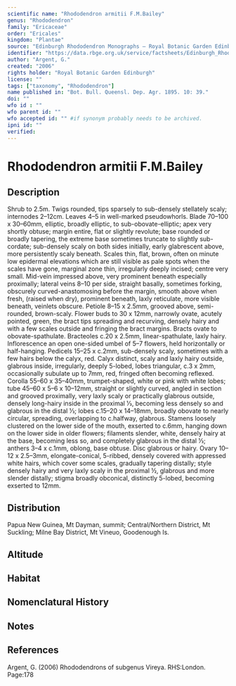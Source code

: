 ```yaml
---
scientific name: "Rhododendron armitii F.M.Bailey"
genus: "Rhododendron"
family: "Ericaceae"
order: "Ericales"
kingdom: "Plantae"
source: "Edinburgh Rhododendron Monographs – Royal Botanic Garden Edinburgh"
identifier: "https://data.rbge.org.uk/service/factsheets/Edinburgh_Rhododendron_Monographs.xhtml"
author: "Argent, G."
created: "2006"
rights holder: "Royal Botanic Garden Edinburgh"
license: ""
tags: ["taxonomy", "Rhododendron"]
name published in: "Bot. Bull. Queensl. Dep. Agr. 1895. 10: 39."
doi: ""
wfo id : ""
wfo parent id: ""
wfo accepted id: "" #if synonym probably needs to be archived.                      
ipni id: ""
verified:
---
```


                       

# Rhododendron armitii F.M.Bailey

## Description
Shrub to 2.5m. Twigs rounded, tips sparsely to sub-densely stellately scaly; internodes 2–12cm. Leaves 4–5 in well-marked pseudowhorls. Blade 70–100 x 30–60mm, elliptic, broadly elliptic, to sub-obovate-elliptic; apex very shortly obtuse; margin entire, flat or slightly revolute; base rounded or broadly tapering, the extreme base sometimes truncate to slightly sub-cordate; sub-densely scaly on both sides initially, early glabrescent above, more persistently scaly beneath. Scales thin, flat, brown, often on minute low epidermal elevations which are still visible as pale spots when the scales have gone, marginal zone thin, irregularly deeply incised; centre very small. Mid-vein impressed above, very prominent beneath especially proximally; lateral veins 8–10 per side, straight basally, sometimes forking, obscurely curved-anastomosing before the margin, smooth above when fresh, (raised when dry), prominent beneath, laxly reticulate, more visible beneath, veinlets obscure. Petiole 8–15 x 2.5mm, grooved above, semi-rounded, brown-scaly. Flower buds to 30 x 12mm, narrowly ovate, acutely pointed, green, the bract tips spreading and recurving, densely hairy and with a few scales outside and fringing the bract margins. Bracts ovate to obovate-spathulate. Bracteoles c.20 x 2.5mm, linear-spathulate, laxly hairy. Inflorescence an open one-sided umbel of 5–7 flowers, held horizontally or half-hanging. Pedicels 15–25 x c.2mm, sub-densely scaly, sometimes with a few hairs below the calyx, red. Calyx distinct, scaly and laxly hairy outside, glabrous inside, irregularly, deeply 5-lobed, lobes triangular, c.3 x 2mm, occasionally subulate up to 7mm, red, fringed often becoming reflexed. Corolla 55–60 x 35–40mm, trumpet-shaped, white or pink with white lobes; tube 45–60 x 5–6 x 10–12mm, straight or slightly curved, angled in section and grooved proximally, very laxly scaly or practically glabrous outside, densely long-hairy inside in the proximal 1⁄3, becoming less densely so and glabrous in the distal 1⁄3; lobes c.15–20 x 14–18mm, broadly obovate to nearly circular, spreading, overlapping to c.halfway, glabrous. Stamens loosely clustered on the lower side of the mouth, exserted to c.6mm, hanging down on the lower side in older flowers; filaments slender, white, densely hairy at the base, becoming less so, and completely glabrous in the distal 1⁄3; anthers 3–4 x c.1mm, oblong, base obtuse. Disc glabrous or hairy. Ovary 10–12 x 2.5–3mm, elongate-conical, 5-ribbed, densely covered with appressed white hairs, which cover some scales, gradually tapering distally; style densely hairy and very laxly scaly in the proximal ½, glabrous and more slender distally; stigma broadly obconical, distinctly 5-lobed, becoming exserted to 12mm.

## Distribution
Papua New Guinea, Mt Dayman, summit; Central/Northern District, Mt Suckling; Milne Bay District, Mt Vineuo, Goodenough Is.

## Altitude


## Habitat


## Nomenclatural History

                       
## Notes


## References

Argent, G. (2006) Rhododendrons of subgenus Vireya. RHS:London. Page:178
